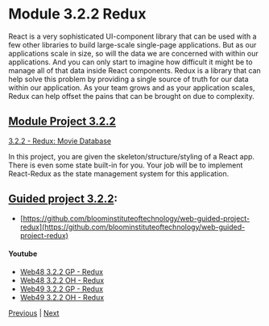#  Module 3.2.2 Redux

React is a very sophisticated UI-component library that can be used with a few other libraries to build large-scale single-page applications. But as our applications scale in size, so will the data we are concerned with within our applications. And you can only start to imagine how difficult it might be to manage all of that data inside React components. Redux is a library that can help solve this problem by providing a single source of truth for our data within our application. As your team grows and as your application scales, Redux can help offset the pains that can be brought on due to complexity.

##  [Module Project 3.2.2]((../Assign322/README.md))

[3.2.2 - Redux: Movie Database](https://github.com/bloominstituteoftechnology/web-module-project-redux)


In this project, you are given the skeleton/structure/styling of a React app. There is even some state built-in for you. Your job will be to implement React-Redux as the state management system for this application.

## [Guided project 3.2.2](./Guided322):

-   [https://github.com/bloominstituteoftechnology/web-guided-project-redux](https://github.com/bloominstituteoftechnology/web-guided-project-redux)

####    Youtube

-  [Web48 3.2.2 GP - Redux](https://youtu.be/HRkQjFVjNH4)
-  [Web48 3.2.2 OH - Redux ](https://www.youtube.com/watch?v=shr7l58Weg0)
-  [Web49 3.2.2 GP - Redux](https://youtu.be/SeKXpBy1WpI)
-  [Web49 3.2.2 OH - Redux ](https://youtu.be/1QLBGMZiMsw)



[Previous](./Object_5.md) | [Next](./QA.md)
